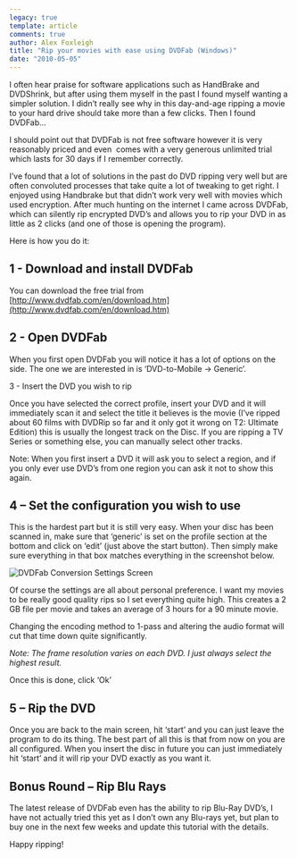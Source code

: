```yaml
---
legacy: true 
template: article 
comments: true 
author: Alex Foxleigh
title: "Rip your movies with ease using DVDFab (Windows)"
date: "2010-05-05"
---
```


I often hear praise for software applications such as HandBrake and DVDShrink, but after using them myself in the past I found myself wanting a simpler solution. I didn’t really see why in this day-and-age ripping a movie to your hard drive should take more than a few clicks. Then I found DVDFab...

I should point out that DVDFab is not free software however it is very reasonably priced and even  comes with a very generous unlimited trial which lasts for 30 days if I remember correctly.

I’ve found that a lot of solutions in the past do DVD ripping very well but are often convoluted processes that take quite a lot of tweaking to get right. I enjoyed using Handbrake but that didn’t work very well with movies which used encryption. After much hunting on the internet I came across DVDFab, which can silently rip encrypted DVD’s and allows you to rip your DVD in as little as 2 clicks (and one of those is opening the program).

Here is how you do it:

## 1 - Download and install DVDFab

You can download the free trial from [http://www.dvdfab.com/en/download.htm](http://www.dvdfab.com/en/download.htm)

## 2 - Open DVDFab

When you first open DVDFab you will notice it has a lot of options on the side. The one we are interested in is ‘DVD-to-Mobile -> Generic’.

3 - Insert the DVD you wish to rip

Once you have selected the correct profile, insert your DVD and it will immediately scan it and select the title it believes is the movie (I’ve ripped about 60 films with DVDRip so far and it only got it wrong on T2: Ultimate Edition) this is usually the longest track on the Disc. If you are ripping a TV Series or something else, you can manually select other tracks.

Note: When you first insert a DVD it will ask you to select a region, and if you only ever use DVD’s from one region you can ask it not to show this again.

## 4 – Set the configuration you wish to use

This is the hardest part but it is still very easy. When your disc has been scanned in, make sure that ‘generic’ is set on the profile section at the bottom and click on ‘edit’ (just above the start button). Then simply make sure everything in that box matches everything in the screenshot below.

![DVDFab Conversion Settings Screen](http://foxleigh.me/wp-content/uploads/2010/05/dvdfab-3.png "DVDFab Conversion Settings Screen")

Of course the settings are all about personal preference. I want my movies to be really good quality rips so I set everything quite high. This creates a 2 GB file per movie and takes an average of 3 hours for a 90 minute movie.

Changing the encoding method to 1-pass and altering the audio format will cut that time down quite significantly.

_Note: The frame resolution varies on each DVD. I just always select the highest result._

Once this is done, click ‘Ok’

## 5 – Rip the DVD

Once you are back to the main screen, hit ‘start’ and you can just leave the program to do its thing. The best part of all this is that from now on you are all configured. When you insert the disc in future you can just immediately hit ‘start’ and it will rip your DVD exactly as you want it.

## Bonus Round – Rip Blu Rays

The latest release of DVDFab even has the ability to rip Blu-Ray DVD’s, I have not actually tried this yet as I don’t own any Blu-rays yet, but plan to buy one in the next few weeks and update this tutorial with the details.

Happy ripping!
